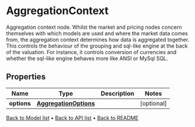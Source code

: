 

# AggregationContext

Aggregation context node. Whilst the market and pricing nodes concern themselves with which models are used and where the market data comes from, the aggregation context determines how data is aggregated together. This controls the behaviour of the grouping and sql-like engine at the back of the valuation. For instance, it controls conversion of currencies and whether the sql-like engine behaves more like ANSI or MySql SQL.

## Properties

| Name | Type | Description | Notes |
|------------ | ------------- | ------------- | -------------|
|**options** | [**AggregationOptions**](AggregationOptions.md) |  |  [optional] |



[Back to Model list](../README.md#documentation-for-models) &#8226; [Back to API list](../README.md#documentation-for-api-endpoints) &#8226; [Back to README](../README.md)


